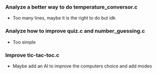 ### Analyze a better way to do temperature_conversor.c
- Too many lines, maybe it is the right to do but idk

### Analyze how to improve quiz.c and number_guessing.c
- Too simple
### Improve tic-tac-toc.c
- Maybe add an AI to improve the computers choice and add modes
